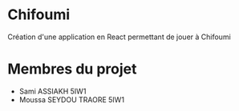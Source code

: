 # Chifoumi
Création d'une application en React permettant de jouer à Chifoumi


# Membres du projet
- Sami ASSIAKH 5IW1
- Moussa SEYDOU TRAORE 5IW1